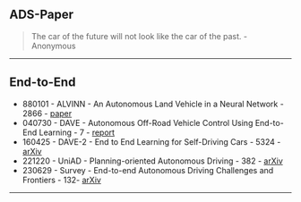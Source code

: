 ## ADS-Paper

> The car of the future will not look like the car of the past. - Anonymous

---
## End-to-End
- 880101 - ALVINN - An Autonomous Land Vehicle in a Neural Network - 2866 - [paper](https://proceedings.neurips.cc/paper/1988/hash/812b4ba287f5ee0bc9d43bbf5bbe87fb-Abstract.html)
- 040730 - DAVE - Autonomous Off-Road Vehicle Control Using End-to-End Learning - 7 - [report](https://cs.nyu.edu/~yann/research/dave/dave-final-report.pdf)
- 160425 - DAVE-2 - End to End Learning for Self-Driving Cars - 5324 - [arXiv](https://arxiv.org/abs/1604.07316)
- 221220 - UniAD - Planning-oriented Autonomous Driving - 382 - [arXiv](https://arxiv.org/abs/2212.10156)
- 230629 - Survey - End-to-end Autonomous Driving Challenges and Frontiers - 132- [arXiv](https://arxiv.org/abs/2306.16927)
---
